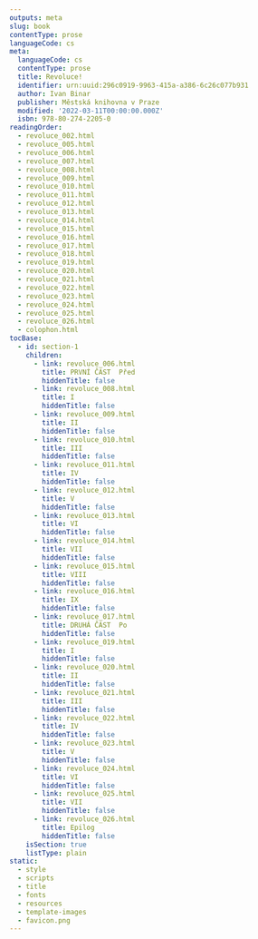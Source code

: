 ```yaml
---
outputs: meta
slug: book
contentType: prose
languageCode: cs
meta:
  languageCode: cs
  contentType: prose
  title: Revoluce!
  identifier: urn:uuid:296c0919-9963-415a-a386-6c26c077b931
  author: Ivan Binar
  publisher: Městská knihovna v Praze
  modified: '2022-03-11T00:00:00.000Z'
  isbn: 978-80-274-2205-0
readingOrder:
  - revoluce_002.html
  - revoluce_005.html
  - revoluce_006.html
  - revoluce_007.html
  - revoluce_008.html
  - revoluce_009.html
  - revoluce_010.html
  - revoluce_011.html
  - revoluce_012.html
  - revoluce_013.html
  - revoluce_014.html
  - revoluce_015.html
  - revoluce_016.html
  - revoluce_017.html
  - revoluce_018.html
  - revoluce_019.html
  - revoluce_020.html
  - revoluce_021.html
  - revoluce_022.html
  - revoluce_023.html
  - revoluce_024.html
  - revoluce_025.html
  - revoluce_026.html
  - colophon.html
tocBase:
  - id: section-1
    children:
      - link: revoluce_006.html
        title: PRVNÍ ČÁST  Před
        hiddenTitle: false
      - link: revoluce_008.html
        title: I
        hiddenTitle: false
      - link: revoluce_009.html
        title: II
        hiddenTitle: false
      - link: revoluce_010.html
        title: III
        hiddenTitle: false
      - link: revoluce_011.html
        title: IV
        hiddenTitle: false
      - link: revoluce_012.html
        title: V
        hiddenTitle: false
      - link: revoluce_013.html
        title: VI
        hiddenTitle: false
      - link: revoluce_014.html
        title: VII
        hiddenTitle: false
      - link: revoluce_015.html
        title: VIII
        hiddenTitle: false
      - link: revoluce_016.html
        title: IX
        hiddenTitle: false
      - link: revoluce_017.html
        title: DRUHÁ ČÁST  Po
        hiddenTitle: false
      - link: revoluce_019.html
        title: I
        hiddenTitle: false
      - link: revoluce_020.html
        title: II
        hiddenTitle: false
      - link: revoluce_021.html
        title: III
        hiddenTitle: false
      - link: revoluce_022.html
        title: IV
        hiddenTitle: false
      - link: revoluce_023.html
        title: V
        hiddenTitle: false
      - link: revoluce_024.html
        title: VI
        hiddenTitle: false
      - link: revoluce_025.html
        title: VII
        hiddenTitle: false
      - link: revoluce_026.html
        title: Epilog
        hiddenTitle: false
    isSection: true
    listType: plain
static:
  - style
  - scripts
  - title
  - fonts
  - resources
  - template-images
  - favicon.png
---
```


